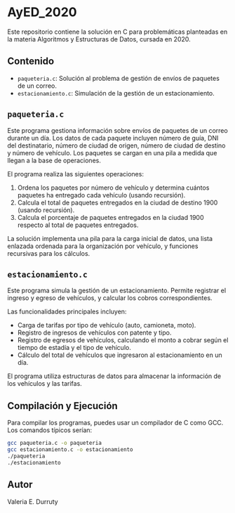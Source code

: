 # AyED_2020
Este repositorio contiene la solución en C para problemáticas planteadas en la materia Algoritmos y Estructuras de Datos, cursada en 2020.

##   Contenido

* `paqueteria.c`: Solución al problema de gestión de envíos de paquetes de un correo.
* `estacionamiento.c`: Simulación de la gestión de un estacionamiento.

##   `paqueteria.c`

Este programa gestiona información sobre envíos de paquetes de un correo durante un día. Los datos de cada paquete incluyen número de guía, DNI del destinatario, número de ciudad de origen, número de ciudad de destino y número de vehículo. Los paquetes se cargan en una pila a medida que llegan a la base de operaciones.

El programa realiza las siguientes operaciones:

1.  Ordena los paquetes por número de vehículo y determina cuántos paquetes ha entregado cada vehículo (usando recursión).
2.  Calcula el total de paquetes entregados en la ciudad de destino 1900 (usando recursión).
3.  Calcula el porcentaje de paquetes entregados en la ciudad 1900 respecto al total de paquetes entregados.

La solución implementa una pila para la carga inicial de datos, una lista enlazada ordenada para la organización por vehículo, y funciones recursivas para los cálculos.

##   `estacionamiento.c`

Este programa simula la gestión de un estacionamiento. Permite registrar el ingreso y egreso de vehículos, y calcular los cobros correspondientes.

Las funcionalidades principales incluyen:

* Carga de tarifas por tipo de vehículo (auto, camioneta, moto).
* Registro de ingresos de vehículos con patente y tipo.
* Registro de egresos de vehículos, calculando el monto a cobrar según el tiempo de estadía y el tipo de vehículo.
* Cálculo del total de vehículos que ingresaron al estacionamiento en un día.

El programa utiliza estructuras de datos para almacenar la información de los vehículos y las tarifas.

##   Compilación y Ejecución

Para compilar los programas, puedes usar un compilador de C como GCC. Los comandos típicos serían:

```bash
gcc paqueteria.c -o paqueteria
gcc estacionamiento.c -o estacionamiento
./paqueteria
./estacionamiento
```

## Autor

Valeria E. Durruty

